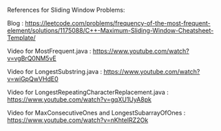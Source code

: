 References for Sliding Window Problems:

Blog : https://leetcode.com/problems/frequency-of-the-most-frequent-element/solutions/1175088/C++-Maximum-Sliding-Window-Cheatsheet-Template/

Video for MostFrequent.java : https://www.youtube.com/watch?v=vgBrQ0NM5vE

Video for LongestSubstring.java : https://www.youtube.com/watch?v=wiGpQwVHdE0

Video for LongestRepeatingCharacterReplacement.java : https://www.youtube.com/watch?v=gqXU1UyA8pk

Video for MaxConsecutiveOnes and LongestSubarrayOfOnes : https://www.youtube.com/watch?v=nKhteIRZ2Ok
